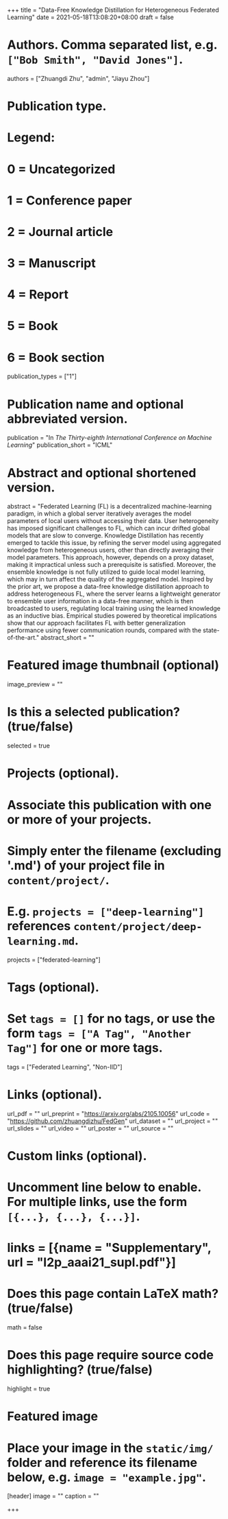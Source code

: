 +++
title = "Data-Free Knowledge Distillation for Heterogeneous Federated Learning"
date = 2021-05-18T13:08:20+08:00
draft = false

# Authors. Comma separated list, e.g. `["Bob Smith", "David Jones"]`.
authors = ["Zhuangdi Zhu", "admin", "Jiayu Zhou"]

# Publication type.
# Legend:
# 0 = Uncategorized
# 1 = Conference paper
# 2 = Journal article
# 3 = Manuscript
# 4 = Report
# 5 = Book
# 6 = Book section
publication_types = ["1"]

# Publication name and optional abbreviated version.
publication = "In *The Thirty-eighth International Conference on Machine Learning*"
publication_short = "ICML"

# Abstract and optional shortened version.
abstract = "Federated Learning (FL) is a decentralized machine-learning paradigm, in which a global server iteratively averages the model parameters of local users without accessing their data. User heterogeneity has imposed significant challenges to FL, which can incur drifted global models that are slow to converge. Knowledge Distillation has recently emerged to tackle this issue, by refining the server model using aggregated knowledge from heterogeneous users, other than directly averaging their model parameters. This approach, however, depends on a proxy dataset, making it impractical unless such a prerequisite is satisfied. Moreover, the ensemble knowledge is not fully utilized to guide local model learning, which may in turn affect the quality of the aggregated model. Inspired by the prior art, we propose a data-free knowledge distillation approach to address heterogeneous FL, where the server learns a lightweight generator to ensemble user information in a data-free manner, which is then broadcasted to users, regulating local training using the learned knowledge as an inductive bias. Empirical studies powered by theoretical implications show that our approach facilitates FL with better generalization performance using fewer communication rounds, compared with the state-of-the-art."
abstract_short = ""

# Featured image thumbnail (optional)
image_preview = ""

# Is this a selected publication? (true/false)
selected = true

# Projects (optional).
#   Associate this publication with one or more of your projects.
#   Simply enter the filename (excluding '.md') of your project file in `content/project/`.
#   E.g. `projects = ["deep-learning"]` references `content/project/deep-learning.md`.
projects = ["federated-learning"]

# Tags (optional).
#   Set `tags = []` for no tags, or use the form `tags = ["A Tag", "Another Tag"]` for one or more tags.
tags = ["Federated Learning", "Non-IID"]

# Links (optional).
url_pdf = ""
url_preprint = "https://arxiv.org/abs/2105.10056"
url_code = "https://github.com/zhuangdizhu/FedGen"
url_dataset = ""
url_project = ""
url_slides = ""
url_video = ""
url_poster = ""
url_source = ""

# Custom links (optional).
#   Uncomment line below to enable. For multiple links, use the form `[{...}, {...}, {...}]`.
# links = [{name = "Supplementary", url = "l2p_aaai21_supl.pdf"}]

# Does this page contain LaTeX math? (true/false)
math = false

# Does this page require source code highlighting? (true/false)
highlight = true

# Featured image
# Place your image in the `static/img/` folder and reference its filename below, e.g. `image = "example.jpg"`.
[header]
image = ""
caption = ""

+++
